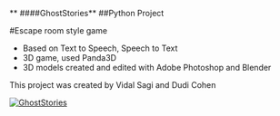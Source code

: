 ** ####GhostStories**
 ##Python Project

#Escape room style game
- Based on Text to Speech, Speech to Text
- 3D game, used Panda3D
- 3D models created and edited with Adobe Photoshop and Blender



This project was created by Vidal Sagi and Dudi Cohen


[![GhostStories](https://i.ytimg.com/vi/zWh3CShX_do/maxresdefault.jpg)](https://www.youtube.com/watch?v=q3JLO-dTZcs "Watch GhostStories")
